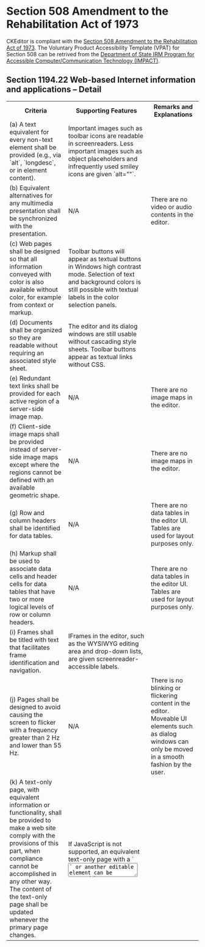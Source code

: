 <!--
Copyright (c) 2003-2015, CKSource - Frederico Knabben. All rights reserved.
For licensing, see LICENSE.md.
-->

# Section 508 Amendment to the Rehabilitation Act of 1973

CKEditor is compliant with the [Section 508 Amendment to the Rehabilitation Act of 1973](http://www.state.gov/m/irm/impact/c32157.htm). The Voluntary Product Accessibility Template (VPAT) for Section 508 can be retrived from the [Department of State IRM Program for Accessible Computer/Communication Technology (IMPACT)](http://www.state.gov/m/irm/impact/126343.htm).

## Section 1194.22 Web-based Internet information and applications – Detail

<table>
	<tr>
		<th>Criteria</th>
		<th>Supporting Features</th>
		<th>Remarks and Explanations</th>
	</tr>
	<tr>
		<td>(a) A text equivalent for every non-text element shall be provided (e.g., via `alt`, `longdesc`, or in element content).</td>
		<td>Important images such as toolbar icons are readable in screenreaders. Less important images such as object placeholders and infrequently used smiley icons are given `alt=""`.</td>
		<td><br/></td>
	</tr>
	<tr>
		<td>(b) Equivalent alternatives for any multimedia presentation shall be synchronized with the presentation.</td>
		<td>N/A</td>
		<td>There are no video or audio contents in the editor.</td>
	</tr>
	<tr>
		<td>(c) Web pages shall be designed so that all information conveyed with color is also available without color, for example from context or markup.</td>
		<td>Toolbar buttons will appear as textual buttons in Windows high contrast mode. Selection of text and background colors is still possible with textual labels in the color selection panels.</td>
		<td></td>
	</tr>
	<tr>
		<td>(d) Documents shall be organized so they are readable without requiring an associated style sheet.</td>
		<td>The editor and its dialog windows are still usable without cascading style sheets. Toolbar buttons appear as textual links without CSS.</td>
		<td></td>
	</tr>
	<tr>
		<td>(e) Redundant text links shall be provided for each active region of a server-side image map.</td>
		<td>N/A</td>
		<td>There are no image maps in the editor.</td>
	</tr>
	<tr>
		<td>(f) Client-side image maps shall be provided instead of server-side image maps except where the regions cannot be defined with an available geometric shape.</td>
		<td>N/A</td>
		<td>There are no image maps in the editor.</td>
	</tr>
	<tr>
		<td>(g) Row and column headers shall be identified for data tables.</td>
		<td>N/A</td>
		<td>There are no data tables in the editor UI. Tables are used for layout purposes only.</td>
	</tr>
	<tr>
		<td>(h) Markup shall be used to associate data cells and header cells for data tables that have two or more logical levels of row or column headers.</td>
		<td>N/A</td>
		<td>There are no data tables in the editor UI. Tables are used for layout purposes only.</td>
	</tr>
	<tr>
		<td>(i) Frames shall be titled with text that facilitates frame identification and navigation.</td>
		<td>IFrames in the editor, such as the WYSIWYG editing area and drop-down lists, are given screenreader-accessible labels.</td>
		<td></td>
	</tr>
	<tr>
		<td>(j) Pages shall be designed to avoid causing the screen to flicker with a frequency greater than 2 Hz and lower than 55 Hz.</td>
		<td>N/A</td>
		<td>There is no blinking or flickering content in the editor. Moveable UI elements such as dialog windows can only be moved in a smooth fashion by the user.</td>
	</tr>
	<tr>
		<td>(k) A text-only page, with equivalent information or functionality, shall be provided to make a web site comply with the provisions of this part, when compliance cannot be accomplished in any other way. The content of the text-only page shall be updated whenever the primary page changes.</td>
		<td>If JavaScript is not supported, an equivalent text-only page with a `<textarea>` or another editable element can be created by not activating CKEditor's replace API.</td>
		<td></td>
	</tr>
	<tr>
		<td>(l) When pages utilize scripting languages to display content, or to create interface elements, the information provided by the script shall be identified with functional text that can be read by Assistive Technology.</td>
		<td>Most UI elements (e.g. toolbar buttons, dialog window tabs) in the editor come with screenreader accessible labels.</td>
		<td></td>
	</tr>
	<tr>
		<td>(m) When a web page requires that an applet, plug-in or other application be present on the client system to interpret page content, the page must provide a link to a plug-in or applet that complies with §1194.21(a) through (l).</td>
		<td>The editor UI does not utilize any plugins or applets.</td>
		<td></td>
	</tr>
	<tr>
		<td>(n) When electronic forms are designed to be completed on-line, the form shall allow people using Assistive Technology to access the information, field elements, and functionality required for completion and submission of the form, including all directions and cues. </td>
		<td>
			<ul>
				<li>When the editor is embedded inside a form, tab order works with the editor just like with any other regular form input.</li>
				<li>The editor is designed to let screenreaders read out its name.</li>
			</ul>
		</td>
		<td><br/></td>
	</tr>
	<tr>
		<td>(o) A method shall be provided that permits users to skip repetitive navigation links.</td>
		<td>Pressing <kbd>Tab</kbd> and <kbd>Shift+Tab</kbd> to move the focus from other page elements to the editor will put the focus directly into the editing area, instead of other focusable elements of the editor (e.g. toolbar buttons).</td>
		<td></td>
	</tr>
	<tr>
		<td>(p) When a timed response is required, the user shall be alerted and given sufficient time to indicate more time is required. </td>
		<td>N/A</td>
		<td>There are no timeouts in the editor UI elements.</td>
	</tr>
</table>
